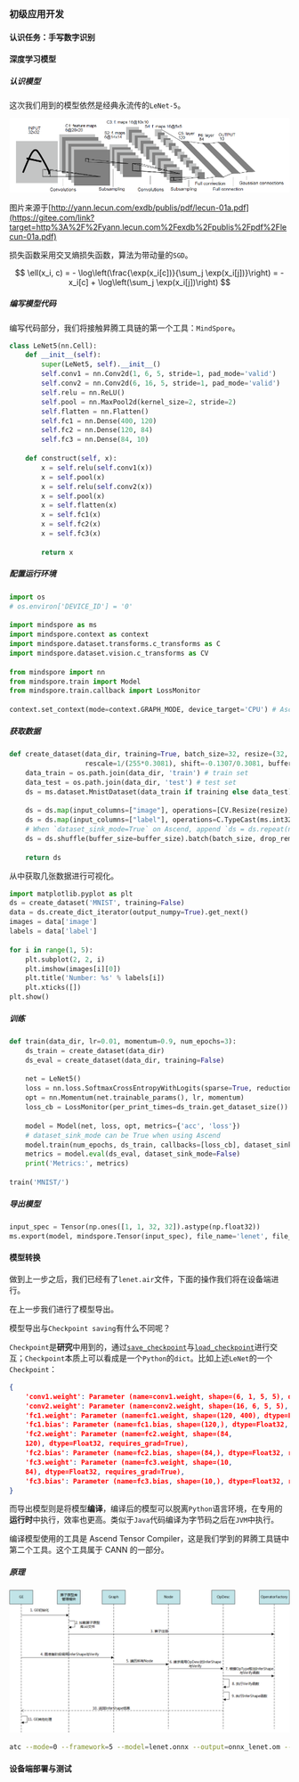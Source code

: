 ### 初级应用开发

#### 认识任务：手写数字识别

#### 深度学习模型

##### 认识模型

这次我们用到的模型依然是经典永流传的`LeNet-5`。

![img](media/basic_developing/lenet5.jpg)

图片来源于[http://yann.lecun.com/exdb/publis/pdf/lecun-01a.pdf](https://gitee.com/link?target=http%3A%2F%2Fyann.lecun.com%2Fexdb%2Fpublis%2Fpdf%2Flecun-01a.pdf)

损失函数采用交叉熵损失函数，算法为带动量的`SGD`。

$$
\ell(x_i, c) = - \log\left(\frac{\exp(x_i[c])}{\sum_j \exp(x_i[j])}\right)
=  -x_i[c] + \log\left(\sum_j \exp(x_i[j])\right)
$$

##### 编写模型代码

编写代码部分，我们将接触昇腾工具链的第一个工具：`MindSpore`。

```python
class LeNet5(nn.Cell):
    def __init__(self):
        super(LeNet5, self).__init__()
        self.conv1 = nn.Conv2d(1, 6, 5, stride=1, pad_mode='valid')
        self.conv2 = nn.Conv2d(6, 16, 5, stride=1, pad_mode='valid')
        self.relu = nn.ReLU()
        self.pool = nn.MaxPool2d(kernel_size=2, stride=2)
        self.flatten = nn.Flatten()
        self.fc1 = nn.Dense(400, 120)
        self.fc2 = nn.Dense(120, 84)
        self.fc3 = nn.Dense(84, 10)

    def construct(self, x):
        x = self.relu(self.conv1(x))
        x = self.pool(x)
        x = self.relu(self.conv2(x))
        x = self.pool(x)
        x = self.flatten(x)
        x = self.fc1(x)
        x = self.fc2(x)
        x = self.fc3(x)

        return x
```

##### 配置运行环境

```python
import os
# os.environ['DEVICE_ID'] = '0'

import mindspore as ms
import mindspore.context as context
import mindspore.dataset.transforms.c_transforms as C
import mindspore.dataset.vision.c_transforms as CV

from mindspore import nn
from mindspore.train import Model
from mindspore.train.callback import LossMonitor

context.set_context(mode=context.GRAPH_MODE, device_target='CPU') # Ascend, CPU, GPU
```

##### 获取数据

```python
def create_dataset(data_dir, training=True, batch_size=32, resize=(32, 32),
                   rescale=1/(255*0.3081), shift=-0.1307/0.3081, buffer_size=64):
    data_train = os.path.join(data_dir, 'train') # train set
    data_test = os.path.join(data_dir, 'test') # test set
    ds = ms.dataset.MnistDataset(data_train if training else data_test)

    ds = ds.map(input_columns=["image"], operations=[CV.Resize(resize), CV.Rescale(rescale, shift), CV.HWC2CHW()])
    ds = ds.map(input_columns=["label"], operations=C.TypeCast(ms.int32))
    # When `dataset_sink_mode=True` on Ascend, append `ds = ds.repeat(num_epochs) to the end
    ds = ds.shuffle(buffer_size=buffer_size).batch(batch_size, drop_remainder=True)

    return ds
```

从中获取几张数据进行可视化。

```python
import matplotlib.pyplot as plt
ds = create_dataset('MNIST', training=False)
data = ds.create_dict_iterator(output_numpy=True).get_next()
images = data['image']
labels = data['label']

for i in range(1, 5):
    plt.subplot(2, 2, i)
    plt.imshow(images[i][0])
    plt.title('Number: %s' % labels[i])
    plt.xticks([])
plt.show()
```

##### 训练

```python
def train(data_dir, lr=0.01, momentum=0.9, num_epochs=3):
    ds_train = create_dataset(data_dir)
    ds_eval = create_dataset(data_dir, training=False)

    net = LeNet5()
    loss = nn.loss.SoftmaxCrossEntropyWithLogits(sparse=True, reduction='mean')
    opt = nn.Momentum(net.trainable_params(), lr, momentum)
    loss_cb = LossMonitor(per_print_times=ds_train.get_dataset_size())

    model = Model(net, loss, opt, metrics={'acc', 'loss'})
    # dataset_sink_mode can be True when using Ascend
    model.train(num_epochs, ds_train, callbacks=[loss_cb], dataset_sink_mode=False)
    metrics = model.eval(ds_eval, dataset_sink_mode=False)
    print('Metrics:', metrics)

train('MNIST/')
```

##### 导出模型

```python
input_spec = Tensor(np.ones([1, 1, 32, 32]).astype(np.float32))
ms.export(model, mindspore.Tensor(input_spec), file_name='lenet', file_format='AIR')
```

#### 模型转换

做到上一步之后，我们已经有了`lenet.air`文件，下面的操作我们将在设备端进行。

在上一步我们进行了模型导出。

模型导出与`Checkpoint saving`有什么不同呢？

`Checkpoint`是**研究**中用到的，通过[`save_checkpoint`](https://mindspore.cn/docs/zh-CN/r1.7/api_python/mindspore/mindspore.save_checkpoint.html)与[`load_checkpoint`](https://mindspore.cn/docs/zh-CN/r1.7/api_python/mindspore/mindspore.load_checkpoint.html)进行交互；`Checkpoint`本质上可以看成是一个`Python`的`dict`。比如上述`LeNet`的一个`Checkpoint`：

```json
{
    'conv1.weight': Parameter (name=conv1.weight, shape=(6, 1, 5, 5), dtype=Float32, requires_grad=True),
    'conv2.weight': Parameter (name=conv2.weight, shape=(16, 6, 5, 5), dtype=Float32, requires_grad=True),
    'fc1.weight': Parameter (name=fc1.weight, shape=(120, 400), dtype=Float32, requires_grad=True),
    'fc1.bias': Parameter (name=fc1.bias, shape=(120,), dtype=Float32, requires_grad=True),
    'fc2.weight': Parameter (name=fc2.weight, shape=(84,
    120), dtype=Float32, requires_grad=True),
    'fc2.bias': Parameter (name=fc2.bias, shape=(84,), dtype=Float32, requires_grad=True),
    'fc3.weight': Parameter (name=fc3.weight, shape=(10,
    84), dtype=Float32, requires_grad=True),
    'fc3.bias': Parameter (name=fc3.bias, shape=(10,), dtype=Float32, requires_grad=True)
}
```

而导出模型则是将模型**编译**，编译后的模型可以脱离`Python`语言环境，在专用的**运行时**中执行，效率也更高。类似于`Java`代码编译为字节码之后在`JVM`中执行。

编译模型使用的工具是 Ascend Tensor Compiler，这是我们学到的昇腾工具链中第二个工具。这个工具属于 CANN 的一部分。

##### 原理

![img](media/basic_developing/zh-cn_image_0000001253427095.png)

```bash
atc --mode=0 --framework=5 --model=lenet.onnx --output=onnx_lenet.om --soc_version=Ascend310
```

#### 设备端部署与测试

